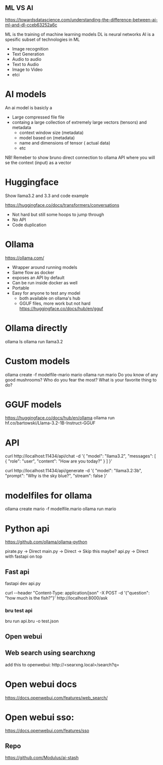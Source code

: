 ## ML VS AI
https://towardsdatascience.com/understanding-the-difference-between-ai-ml-and-dl-cceb63252a6c

ML is the training of machine learning models
DL is neural networks
AI is a spesific subset of technologies in ML
- Image recognition
- Text Generation
- Audio to audio
- Text to Audio
- Image to Video
- etci

# AI models
An ai model is basicly a 
- Large compressed file file 
- containg a large collection of extremely large vectors (tensors) and metadata
  - context window size (metadata)
  - model based on (metadata)
  - name and dimensions of tensor ( actual data)
  - etc

 NB! Remeber to show bruno direct connection to ollama API where you will se the context (input) as a vector

# Huggingface
Show llama3.2 and 3.3 and code example

https://huggingface.co/docs/transformers/conversations

- Not hard but still some hoops to jump through
- No API
- Code duplication



# Ollama

https://ollama.com/

- Wrapper around running models
- Same flow as docker
- exposes an API by default
- Can be run inside docker as well
- Portable
- Easy for anyone to test any model
  - both available on ollama's hub 
  - GGUF files, more work but not hard
https://huggingface.co/docs/hub/en/gguf
# Ollama directly
ollama ls
ollama run llama3.2

# Custom models
ollama create -f modelfile-mario mario
ollama run mario
Do you know of any good mushrooms?
Who do you fear the most?
What is your favorite thing to do?

# GGUF models
https://huggingface.co/docs/hub/en/ollama
ollama run hf.co/bartowski/Llama-3.2-1B-Instruct-GGUF

# API

curl http://localhost:11434/api/chat -d '{
  "model": "llama3.2",
  "messages": [
    {
      "role": "user",
      "content": "How are you today?"
    }
  ]
}'




curl http://localhost:11434/api/generate -d '{
  "model": "llama3.2:3b",
  "prompt": "Why is the sky blue?",
  "stream": false
}'


# modelfiles for ollama
ollama create mario -f modelfile.mario
ollama run mario

# Python api 
https://github.com/ollama/ollama-python

pirate.py -> Direct
main.py -> Direct -> Skip this maybe?
api.py -> Direct with fastapi on top

## Fast api
fastapi dev api.py

curl --header "Content-Type: application/json" -X POST -d '{"question": "how much is the fish?"}' http://localhost:8000/ask

### bru test api
bru run api.bru -o test.json

## Open webui


## Web search using searchxng
add this to openwebui: http://<searxng.local>/search?q=<query>

# Open webui docs
https://docs.openwebui.com/features/web_search/

# Open webui sso: 
https://docs.openwebui.com/features/sso


## Repo
https://github.com/Modulus/ai-stash
